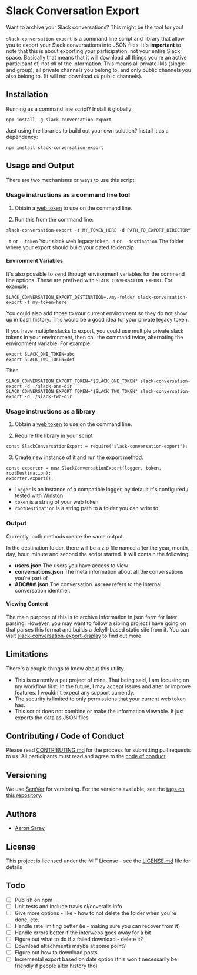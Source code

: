 # Slack Conversation Export

Want to archive your Slack conversations? This might be the tool for you!

`slack-conversation-export` is a command line script and library that allow you to export your Slack conversations into JSON files. It's **important** to note that this is about exporting your participation, not your entire Slack space. Basically that means that it will download all things you're an active participant of, not _all_ of the information. This means all private IMs (single and group), all private channels you belong to, and only public channels you also belong to. (It will not download _all_ public channels).

## Installation

Running as a command line script? Install it globally:

`npm install -g slack-conversation-export`

Just using the libraries to build out your own solution? Install it as a dependency:

`npm install slack-conversation-export`

## Usage and Output

There are two mechanisms or ways to use this script.

### Usage instructions as a command line tool

1. Obtain a [web token](https://api.slack.com/custom-integrations/legacy-tokens) to use on the command line.

2. Run this from the command line:

`slack-conversation-export -t MY_TOKEN_HERE -d PATH_TO_EXPORT_DIRECTORY`

`-t` or `--token` Your slack web legacy token
`-d` or `--destination` The folder where your export should build your dated folder/zip

#### Environment Variables

It's also possible to send through environment variables for the command line options. These are prefixed with `SLACK_CONVERSATION_EXPORT`. For example:

`SLACK_CONVERSATION_EXPORT_DESTINATION=./my-folder slack-conversation-export -t my-token-here`

You could also add those to your current environment so they do not show up in bash history. This would be a good idea for your private legacy token.

If you have multiple slacks to export, you could use multiple private slack tokens in your environment, then call the command twice, alternating the environment variable. For example:

```
export SLACK_ONE_TOKEN=abc
export SLACK_TWO_TOKEN=def
```

Then

```
SLACK_CONVERSATION_EXPORT_TOKEN="$SLACK_ONE_TOKEN" slack-conversation-export -d ./slack-one-dir
SLACK_CONVERSATION_EXPORT_TOKEN="$SLACK_TWO_TOKEN" slack-conversation-export -d ./slack-two-dir
```

### Usage instructions as a library

1. Obtain a [web token](https://api.slack.com/custom-integrations/legacy-tokens) to use on the command line.

2. Require the library in your script

`const SlackConversationExport = require("slack-conversation-export");`

3. Create new instance of it and run the export method.

```
const exporter = new SlackConversationExport(logger, token, rootDestination);
exporter.export();
```

- `logger` is an instance of a compatible logger, by default it's configured / tested with [Winston](https://www.npmjs.com/package/winston)
- `token` is a string of your web token
- `rootDestination` is a string path to a folder you can write to

### Output

Currently, both methods create the same output.

In the destination folder, there will be a zip file named after the year, month, day, hour, minute and second the script started. It will contain the following:

- **users.json** The users you have access to view
- **conversations.json** The meta information about all the conversations you're part of
- **ABC###.json** The conversation. `ABC###` refers to the internal conversation identifier.

#### Viewing Content

The main purpose of this is to archive information in json form for later parsing. However, you may want to follow a sibling project I have going on that parses this format and builds a Jekyll-based static site from it.
You can visit [slack-conversation-export-display](https://github.com/aaronsaray/slack-conversation-export-display) to find out more.

## Limitations

There's a couple things to know about this utility.

- This is currently a pet project of mine. That being said, I am focusing on my workflow first. In the future, I may accept issues and alter or improve features. I wouldn't expect any support currently.
- The security is limited to only permissions that your current web token has.
- This script does not combine or make the information viewable. It just exports the data as JSON files

## Contributing / Code of Conduct

Please read [CONTRIBUTING.md](CONTRIBUTING.md) for the process for submitting pull requests to us. All participants must read and agree to the [code of conduct](CODE_OF_CONDUCT.md).

## Versioning

We use [SemVer](http://semver.org/) for versioning. For the versions available, see the [tags on this repository](https://github.com/aaronsaray/slack-conversation-export/tags).

## Authors

- [Aaron Saray](https://aaronsaray.com)

## License

This project is licensed under the MIT License - see the [LICENSE.md](LICENSE.md) file for details

## Todo

- [ ] Publish on npm
- [ ] Unit tests and include travis ci/coveralls info
- [ ] Give more options - like - how to not delete the folder when you're done, etc.
- [ ] Handle rate limiting better (ie - making sure you can recover from it)
- [ ] Handle errors better if the interwebs goes away for a bit
- [ ] Figure out what to do if a failed download - delete it?
- [ ] Download attachments maybe at some point?
- [ ] Figure out how to download posts
- [ ] Incremental export based on date option (this won't necessarily be friendly if people alter history tho)
